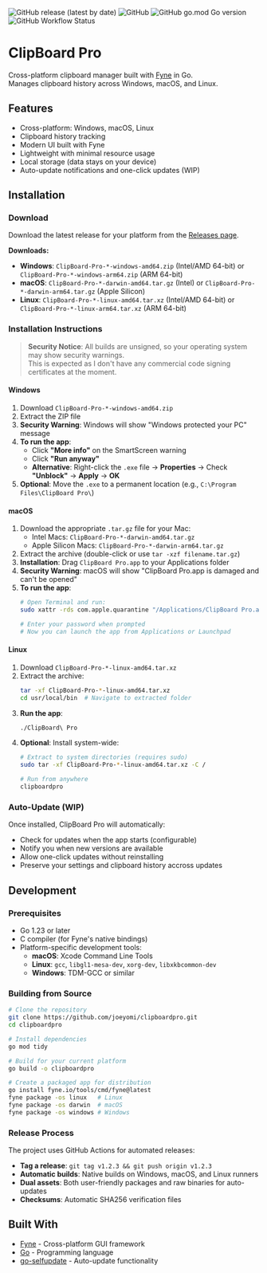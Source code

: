 ![GitHub release (latest by date)](https://img.shields.io/github/v/release/joeyomi/clipboardpro)
![GitHub](https://img.shields.io/github/license/joeyomi/clipboardpro)
![GitHub go.mod Go version](https://img.shields.io/github/go-mod/go-version/joeyomi/clipboardpro)
![GitHub Workflow Status](https://img.shields.io/github/actions/workflow/status/joeyomi/clipboardpro/test.yaml)

# ClipBoard Pro

Cross-platform clipboard manager built with [Fyne](https://fyne.io) in Go.  
Manages clipboard history across Windows, macOS, and Linux.

## Features

- Cross-platform: Windows, macOS, Linux
- Clipboard history tracking
- Modern UI built with Fyne
- Lightweight with minimal resource usage
- Local storage (data stays on your device)
- Auto-update notifications and one-click updates (WIP)

## Installation

### Download

Download the latest release for your platform from the [Releases page](https://github.com/joeyomi/clipboardpro/releases).

**Downloads:**
- **Windows**: `ClipBoard-Pro-*-windows-amd64.zip` (Intel/AMD 64-bit) or `ClipBoard-Pro-*-windows-arm64.zip` (ARM 64-bit)
- **macOS**: `ClipBoard-Pro-*-darwin-amd64.tar.gz` (Intel) or `ClipBoard-Pro-*-darwin-arm64.tar.gz` (Apple Silicon)
- **Linux**: `ClipBoard-Pro-*-linux-amd64.tar.xz` (Intel/AMD 64-bit) or `ClipBoard-Pro-*-linux-arm64.tar.xz` (ARM 64-bit)

### Installation Instructions

> **Security Notice**: All builds are unsigned, so your operating system may show security warnings.  
> This is expected as I don't have any commercial code signing certificates at the moment.

#### Windows

1. Download `ClipBoard-Pro-*-windows-amd64.zip`
2. Extract the ZIP file
3. **Security Warning**: Windows will show "Windows protected your PC" message
4. **To run the app**:
   - Click **"More info"** on the SmartScreen warning
   - Click **"Run anyway"** 
   - **Alternative**: Right-click the `.exe` file → **Properties** → Check **"Unblock"** → **Apply** → **OK**
5. **Optional**: Move the `.exe` to a permanent location (e.g., `C:\Program Files\ClipBoard Pro\`)

#### macOS

1. Download the appropriate `.tar.gz` file for your Mac:
   - Intel Macs: `ClipBoard-Pro-*-darwin-amd64.tar.gz`
   - Apple Silicon Macs: `ClipBoard-Pro-*-darwin-arm64.tar.gz`
2. Extract the archive (double-click or use `tar -xzf filename.tar.gz`)
3. **Installation**: Drag `ClipBoard Pro.app` to your Applications folder
4. **Security Warning**: macOS will show "ClipBoard Pro.app is damaged and can't be opened"
5. **To run the app**:
   ```bash
   # Open Terminal and run:
   sudo xattr -rds com.apple.quarantine "/Applications/ClipBoard Pro.app"
   
   # Enter your password when prompted
   # Now you can launch the app from Applications or Launchpad
   ```

#### Linux

1. Download `ClipBoard-Pro-*-linux-amd64.tar.xz`
2. Extract the archive:
   ```bash
   tar -xf ClipBoard-Pro-*-linux-amd64.tar.xz
   cd usr/local/bin  # Navigate to extracted folder
   ```
3. **Run the app**:
   ```bash
   ./ClipBoard\ Pro
   ```
4. **Optional**: Install system-wide:
   ```bash
   # Extract to system directories (requires sudo)
   sudo tar -xf ClipBoard-Pro-*-linux-amd64.tar.xz -C /
   
   # Run from anywhere
   clipboardpro
   ```

### Auto-Update (WIP)

Once installed, ClipBoard Pro will automatically:
- Check for updates when the app starts (configurable)
- Notify you when new versions are available
- Allow one-click updates without reinstalling
- Preserve your settings and clipboard history accross updates

## Development

### Prerequisites

- Go 1.23 or later
- C compiler (for Fyne's native bindings)
- Platform-specific development tools:
  - **macOS**: Xcode Command Line Tools
  - **Linux**: `gcc`, `libgl1-mesa-dev`, `xorg-dev`, `libxkbcommon-dev`
  - **Windows**: TDM-GCC or similar

### Building from Source

```bash
# Clone the repository
git clone https://github.com/joeyomi/clipboardpro.git
cd clipboardpro

# Install dependencies
go mod tidy

# Build for your current platform
go build -o clipboardpro

# Create a packaged app for distribution
go install fyne.io/tools/cmd/fyne@latest
fyne package -os linux   # Linux
fyne package -os darwin  # macOS  
fyne package -os windows # Windows
```

### Release Process

The project uses GitHub Actions for automated releases:

- **Tag a release**: `git tag v1.2.3 && git push origin v1.2.3`
- **Automatic builds**: Native builds on Windows, macOS, and Linux runners
- **Dual assets**: Both user-friendly packages and raw binaries for auto-updates
- **Checksums**: Automatic SHA256 verification files

## Built With

- [Fyne](https://fyne.io) - Cross-platform GUI framework
- [Go](https://golang.org) - Programming language
- [go-selfupdate](https://github.com/creativeprojects/go-selfupdate) - Auto-update functionality
